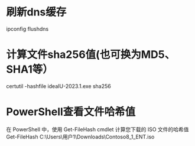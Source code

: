 # 刷新dns缓存
ipconfig flushdns 

# 计算文件sha256值(也可换为MD5、SHA1等）
certutil -hashfile ideaIU-2023.1.exe sha256

# PowerShell查看文件哈希值
在 PowerShell 中，使用 Get-FileHash cmdlet 计算您下载的 ISO 文件的哈希值
Get-FileHash C:\Users\用户1\Downloads\Contoso8_1_ENT.iso
